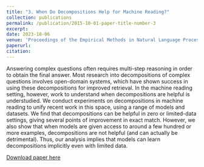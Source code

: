 ```yaml
---
title: "3. When Do Decompositions Help for Machine Reading?"
collection: publications
permalink: /publication/2015-10-01-paper-title-number-3
excerpt: 
date: 2023-10-06
venue: 'Proceedings of the Empirical Methods in Natural Language Processing 2023'
paperurl: 
citation:
---
```

Answering complex questions often requires multi-step reasoning in order to obtain the final answer. Most research into decompositions of complex questions involves open-domain systems, which have shown success in using these decompositions for improved retrieval. In the machine reading setting, however, work to understand when decompositions are helpful is understudied. We conduct experiments on decompositions in machine reading to unify recent work in this space, using a range of models and datasets. We find that decompositions can be helpful in zero or limited-data settings, giving several points of improvement in exact match. However, we also show that when models are given access to around a few hundred or more examples, decompositions are not helpful (and can actually be detrimental). Thus, our analysis implies that models can learn decompositions implicitly even with limited data.

[Download paper here](https://aclanthology.org/2023.emnlp-main.219/)